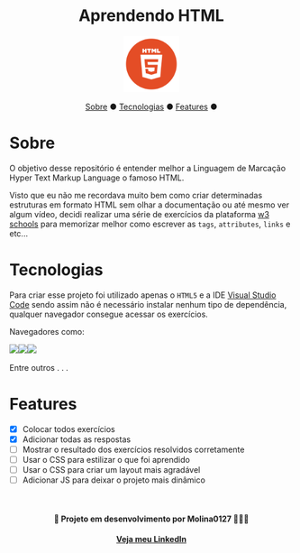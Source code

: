 <h1 align="center">Aprendendo HTML</h1>

<p align="center">
<img height="100" src="./Exercises/img/logo_html-convertido-350.png" alt=""/>
</p>


<p align="center">
    <a href="#sobre">Sobre</a> ●
    <a href="#tecnologias">Tecnologias</a> ●
    <a href="#features">Features</a> ● 
</p>

# Sobre

<p>
O objetivo desse repositório é entender melhor a Linguagem de Marcação Hyper Text Markup Language o famoso HTML.

Visto que eu não me recordava muito bem como criar determinadas estruturas em formato HTML sem olhar a documentação ou até mesmo ver algum vídeo, decidi realizar uma série de exercícios da plataforma <a href="https://www.w3schools.com/">w3 schools</a> para memorizar melhor como escrever as <code>tags</code>, <code>attributes</code>, <code>links</code> e etc... 
</p>

# Tecnologias

<p>
Para criar esse projeto foi utilizado apenas o <code>HTML5</code> e a IDE <a href="https://code.visualstudio.com/">Visual Studio Code</a> sendo assim não é necessário instalar nenhum tipo de dependência, qualquer navegador consegue acessar os exercícios. 

Navegadores como:

<a href="https://www.google.com/chrome/?brand=BNSD&gclid=Cj0KCQjwuMuRBhCJARIsAHXdnqNPdog6aEqlDBO6Rhbp_G739_K2naiFHUjCGzQGuebafCNptoviDY4aAlzZEALw_wcB&gclsrc=aw.ds"><img width="100px" src="https://cdn.jsdelivr.net/gh/devicons/devicon/icons/chrome/chrome-original.svg"/></a><a href="https://www.mozilla.org/pt-BR/firefox/new/"><img width="100px" src="https://cdn.jsdelivr.net/gh/devicons/devicon/icons/firefox/firefox-original.svg"/></a><a href="https://www.opera.com/pt-br/gx"><img width="100px" src="https://cdn.jsdelivr.net/gh/devicons/devicon/icons/opera/opera-original.svg"/></a>

Entre outros . . .

</p>


# Features

- [x] Colocar todos exercícios
- [x] Adicionar todas as respostas
- [ ] Mostrar o resultado dos exercícios resolvidos corretamente
- [ ] Usar o CSS para estilizar o que foi aprendido 
- [ ] Usar o CSS para criar um layout mais agradável
- [ ] Adicionar JS para deixar o projeto mais dinâmico 

<br>

<h4 align="center"> 🚧 Projeto em desenvolvimento por Molina0127 👷‍♂️🚧</h4>
<h4 align="center">
<a href="https://www.linkedin.com/in/guilherme-molina-trindade-784bb420a/">Veja meu LinkedIn</a>
</h4>